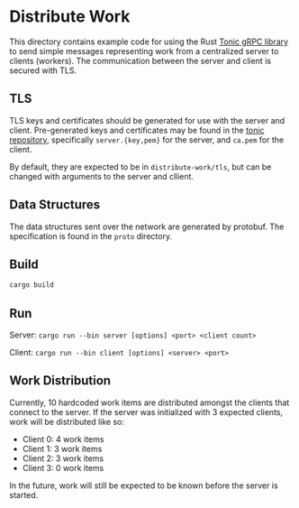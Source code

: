 # Distribute Work
This directory contains example code for using the Rust [Tonic gRPC
library](https://github.com/hyperium/tonic) to send simple messages
representing work from a centralized server to clients (workers). The
communication between the server and client is secured with TLS.

## TLS
TLS keys and certificates should be generated for use with the server
and client. Pre-generated keys and certificates may be found in the
[tonic repository](https://github.com/hyperium/tonic/tree/master/examples/data/tls),
specifically `server.{key,pem}` for the server, and `ca.pem` for the
client.

By default, they are expected to be in `distribute-work/tls`, but can
be changed with arguments to the server and cllient.

## Data Structures
The data structures sent over the network are generated by
protobuf. The specification is found in the `proto` directory.

## Build
```bash
cargo build
```

## Run
Server: `cargo run --bin server [options] <port> <client count>`

Client: `cargo run --bin client [options] <server> <port>`

## Work Distribution
Currently, 10 hardcoded work items are distributed amongst the clients
that connect to the server. If the server was initialized with 3
expected clients, work will be distributed like so:

- Client 0: 4 work items
- Client 1: 3 work items
- Client 2: 3 work items
- Client 3: 0 work items

In the future, work will still be expected to be known before the
server is started.
